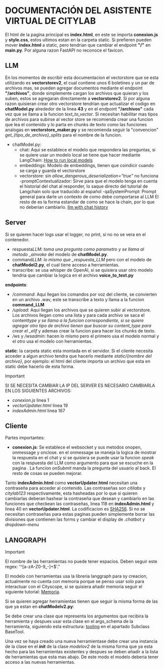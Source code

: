 # **DOCUMENTACIÓN DEL ASISTENTE VIRTUAL DE CITYLAB**

El html de la pagina principal es **index.html**, en este se importa **conexion.js** y **style.css**, estos ultimos estan en la carpeta static. Si prefieren pueden mover **index.html** a static, pero tendrian que cambiar el endpoint **"/"** en **main.py**. Por alguna razon FastAPI no reconoce el favicon.

## LLM

En los momentos de escribir esta documentacion el vectorstore que se esta utilizando es **vectorstorev2**, el cual contiene unos 6 boletines y un par de archivos mas, se pueden agregar documentos mediante el endpoint **"/archivos"**, donde simplemente cargan los archivos que quieran y los suben, estos se agregaran directamente a **vectorstorev2**. Si por alguna razon quisieran crear otro vectorstore tendrian que actualizar el codigo en **chatModel.py** alrededor de la linea **43** y en el endpoint **"/archivos"** cada vez que se llama a la funcion _text_to_vector_. Si necesitan habilitar mas tipos de archivos para subirse al vector store se recomienda crear una funcion que lea el contenido y lo parta en chunks de texto como las funciones analogas en **vectorstore_maker.py** y se recomienda seguir la "convencion" _get\_{tipo_de_archivo}\_splits_ para el nombre de la funcion.

- chatModel.py:
  - chat: Aqui se establece el modelo que respondera las preguntas, si se quiere usar un modelo local se tiene que hacer mediante LangChain: [How to run local models](https://python.langchain.com/docs/how_to/local_llms/)
  - embeddings: Modelo de embeddings, tienen que coindicir cuando se carga y guarda el vectorstore
  - vectorstore: sin _allow_dangerous_deserialization="true"_ no funciona
    -promptContextualizador: Sirve para que el modelo tenga en cuenta el historial del chat al responder, lo saque directo del tutorial de Langchain solo que traducido al español
    -qaSystemPrompt: Prompt general para darle un contexto de como debe comportarse al LLM
    El resto de es la forma estandar de como se hace la chain, por lo que no deberian cambiarlo. [llm with chat history](https://python.langchain.com/v0.1/docs/use_cases/question_answering/chat_history/)

## Server

Si se quieren hacer logs usar el logger, no print, si no no se vera en el contenedor.

- respuesta*LLM: toma una pregunta como parametro y se llama al metodo \_ainvoke* del modelo de **chatModel.py**.
- command*LLM: lo mismo que \_respuesta_LLM* pero con el modelo de **chatModel2.py**, el cual tiene acceso a herramientas.
- transcribe: se usa whisper de OpenAI, si se quisiera usar otro modelo tendria que cambiar la logica en el archivo **voice_to_text.py**

**endpoints**:

- _/command_: Aqui llegan los comandos por voz del cliente, se convierten en un archivo .wav, este se transcribe a texto y llama a la funcion **command_LLM**
- _/upload_: Aqui llegan los archivos que se quieren subir al vectorstore. Los archivos llegan como una lista y para cada archivo se saca el content*type y se llama a la funcion correspondiente, si se quiere agregar otro tipo de archivo tienen que buscar su content_type para crear el \_elif* y ademas crear la funcion para hacer los chunks de texto.
- _/ws_ y _/wsadmin_: hacen lo mismo pero el primero usa el modelo normal y el otro usa el modelo con herramientas.

**static**: la carpeta static esta montada en el servidor. Si el cliente necesita acceder a algun archivo tendra que hacerlo mediante _static/{nombre del archivo}_, por ejemplo: el html del cliente importa un archivo que esta en static debe hacerlo de esta forma.

> [!IMPORTANT]
> SI SE NECESITA CAMBIAR LA IP DEL SERVER ES NECESARIO CAMBIARLA EN LOS SIGUIENTES ARCHIVOS:
>
> - _conexion.js_ linea 1
> - _vectorUpdater.html_ linea 19
> - _indexAdmin.html_ linea 167

## Cliente

Partes importantes:

- **conexion.js**: Se establece el websocket y sus metodos onopen, onmessage y onclose. en el onmessage se maneja la logica de mostrar la respuesta en el chat y si se quisiera se puede usar la funcion _speak_ con la respuesta del LLM como argumento para que se escuche en la pagina . La funcion _onSubmit_ manda la pregunta del usuario al back. El resto de cosas se pueden mejorar.

Tanto **indexAdmin.html** como **vectorUpdater.html** necesitan una contraseña para acceder al contenido. Las contraseñas son _citilabs_ y _citylab123_ respectivamente, esta hasheadas por lo que si quieren cambiarlas deberan hashear la contraseña que desean y cambiarlo en las funciones que checkean las contraseñas, linea 118 en **indexAdmin.html** y linea 40 en **vectorUpdater.html**. La codificacion es [SHA256](https://emn178.github.io/online-tools/sha256.html). Si no se necesitan contraseñas para estas paginas pueden simplemente borrar las divisiones que contienen las forms y cambiar el display de _.chatbot_ y _dropdown-menu_

## LANGGRAPH

> [!IMPORTANT]
> El nombre de las herramientas no puede tener espacios. Deben seguir este regex: '^[a-zA-Z0-9_-]+$'."

El modelo con herramientas usa la libreria langgraph para sy creacion, actualmente no cuenta con memoria porque se penso usar solo para interactuar con el Cityscope, si se quisiera añadir memoria seguir el siguiente tutorial: [Memoria](https://langchain-ai.github.io/langgraph/tutorials/introduction/#part-3-adding-memory-to-the-chatbot).

Si se quieren agregar herramientas tienen que seguir la misma forma de las que ya estan en **chatModelv2.py**:

Se debe crear una clase que representa los argumentos que recibira la herramienta y despues usar esta clase en el args_schema de la herramienta, siguiendo esta estructura: [tooling](https://python.langchain.com/v0.1/docs/modules/tools/custom_tools/) en el apartado Subclass BaseTool.

Una vez se haya creado una nueva herramientase debe crear una instancia de la clase en el _**init**_ de la clase _modelov2_ de la misma forma que ya esta hecho para las herramientas existentes y despues se deben añadir a la lista de herramientas que esta mas abajo. De este modo el modelo deberia tener acceso a las nuevas herramientas.
